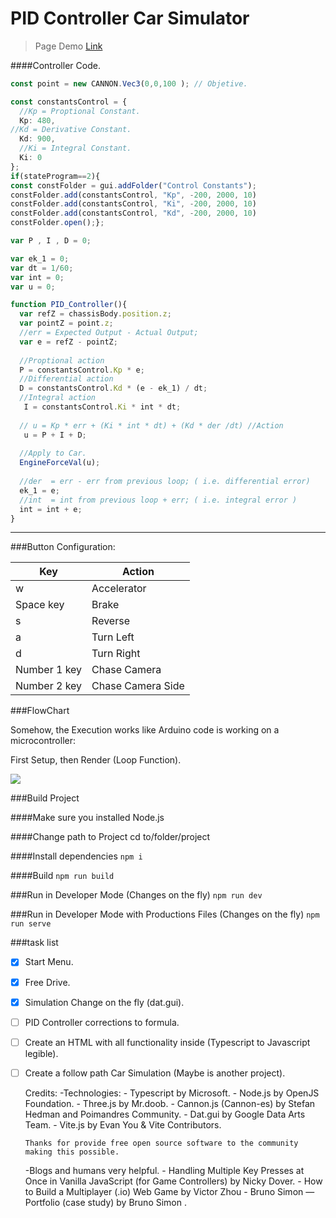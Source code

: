  
# PID Controller Car Simulator


                    
> Page Demo [Link](https://javier747belbruno.github.io/car-control-simulation/)


####Controller Code.

```typescript
const point = new CANNON.Vec3(0,0,100 ); // Objetive.

const constantsControl = {
  //Kp = Proptional Constant.
  Kp: 480,
//Kd = Derivative Constant.
  Kd: 900,
  //Ki = Integral Constant.
  Ki: 0
};
if(stateProgram==2){
const constFolder = gui.addFolder("Control Constants");
constFolder.add(constantsControl, "Kp", -200, 2000, 10)
constFolder.add(constantsControl, "Ki", -200, 2000, 10)
constFolder.add(constantsControl, "Kd", -200, 2000, 10)
constFolder.open();};

var P , I , D = 0;

var ek_1 = 0; 
var dt = 1/60;
var int = 0;
var u = 0;

function PID_Controller(){
  var refZ = chassisBody.position.z;
  var pointZ = point.z;
  //err = Expected Output - Actual Output;
  var e = refZ - pointZ;
  
  //Proptional action
  P = constantsControl.Kp * e;
  //Differential action
  D = constantsControl.Kd * (e - ek_1) / dt; 
  //Integral action
   I = constantsControl.Ki * int * dt;
  
  // u = Kp * err + (Ki * int * dt) + (Kd * der /dt) //Action
   u = P + I + D; 
  
  //Apply to Car.
  EngineForceVal(u);
  
  //der  = err - err from previous loop; ( i.e. differential error)
  ek_1 = e;
  //int  = int from previous loop + err; ( i.e. integral error )
  int = int + e;
}
```
         
----
                    
###Button Configuration:
                    

| Key  | Action |
| ------------- | ------------- |
| w  | Accelerator   |
| Space key  | Brake  |
| s  | Reverse  |
| a  | Turn Left  |
| d  | Turn Right  |
| Number 1 key  | Chase Camera  |
| Number 2 key  | Chase Camera Side  |

                
  ###FlowChart
  
  Somehow, the Execution works like Arduino code is working on a microcontroller:

  First Setup, then Render (Loop Function).

 ![](https://github.com/Javier747Belbruno/car-control-simulation/docs/assets/flowchart.png)

  ###Build Project

  ####Make sure you installed Node.js

  ####Change path to Project
  cd to/folder/project

  ####Install dependencies
  `npm i`
  
  ####Build
  `npm run build`

  ###Run in Developer Mode (Changes on the fly)
  `npm run dev`
 
  ###Run in Developer Mode with Productions Files (Changes on the fly)
  `npm run serve`

###task list

- [x] Start Menu.
- [x] Free Drive.
- [x] Simulation Change on the fly (dat.gui).
- [ ] PID Controller corrections to formula.
- [ ] Create an HTML with all functionality inside (Typescript to Javascript legible).
- [ ] Create a follow path Car Simulation (Maybe is another project).



  Credits:
    -Technologies:
      - Typescript by Microsoft.
      - Node.js by OpenJS Foundation.
      - Three.js by Mr.doob.
      - Cannon.js (Cannon-es) by Stefan Hedman and Poimandres Community. 
      - Dat.gui by Google Data Arts Team.
      - Vite.js by Evan You & Vite Contributors.

      Thanks for provide free open source software to the community making this possible. 

    -Blogs and humans very helpful.
      - Handling Multiple Key Presses at Once in Vanilla JavaScript (for Game Controllers) by Nicky Dover.
      - How to Build a Multiplayer (.io) Web Game by Victor Zhou
      - Bruno Simon — Portfolio (case study) by Bruno Simon
.

 